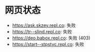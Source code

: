 # 网页状态
- https://ask.skzey.repl.co: 失败
- https://tr--slind.repl.co: 失败
- https://deo.babox.repl.co: 失败 (403)
- https://start--stpstyc.repl.co: 失败
